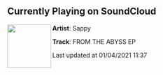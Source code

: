 ## Currently Playing on SoundCloud

[<img align="left" width="100" src="https://i1.sndcdn.com/artworks-IbsGkGsNYqnc7c9A-Cx6XCQ-t50x50.jpg">](https://soundcloud.com/sappy94/from-the-abyss-ep)

**Artist**: Sappy 

**Track**: FROM THE ABYSS EP

Last updated at 01/04/2021 11:37
